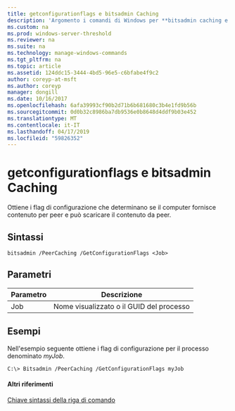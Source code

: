 ```yaml
---
title: getconfigurationflags e bitsadmin Caching
description: 'Argomento i comandi di Windows per **bitsadmin caching e getconfigurationflags** : Ottiene i flag di configurazione che determinano se il computer fornisce contenuto per peer e può scaricare contenuto da peer.'
ms.custom: na
ms.prod: windows-server-threshold
ms.reviewer: na
ms.suite: na
ms.technology: manage-windows-commands
ms.tgt_pltfrm: na
ms.topic: article
ms.assetid: 124ddc15-3444-4bd5-96e5-c6bfabe4f9c2
author: coreyp-at-msft
ms.author: coreyp
manager: dongill
ms.date: 10/16/2017
ms.openlocfilehash: 6afa39993cf90b2d71b6b681680c3b4e1fd9b56b
ms.sourcegitcommit: 0d0b32c8986ba7db9536e0b8648d4ddf9b03e452
ms.translationtype: MT
ms.contentlocale: it-IT
ms.lasthandoff: 04/17/2019
ms.locfileid: "59826352"
---
```

# <a name="bitsadmin-peercaching-and-getconfigurationflags"></a>getconfigurationflags e bitsadmin Caching



Ottiene i flag di configurazione che determinano se il computer fornisce contenuto per peer e può scaricare il contenuto da peer.

## <a name="syntax"></a>Sintassi

```
bitsadmin /PeerCaching /GetConfigurationFlags <Job> 
```

## <a name="parameters"></a>Parametri

|Parametro|Descrizione|
|---------|-----------|
|Job|Nome visualizzato o il GUID del processo|

## <a name="BKMK_examples"></a>Esempi

Nell'esempio seguente ottiene i flag di configurazione per il processo denominato *myJob*.
```
C:\> Bitsadmin /PeerCaching /GetConfigurationFlags myJob
```

#### <a name="additional-references"></a>Altri riferimenti

[Chiave sintassi della riga di comando](command-line-syntax-key.md)